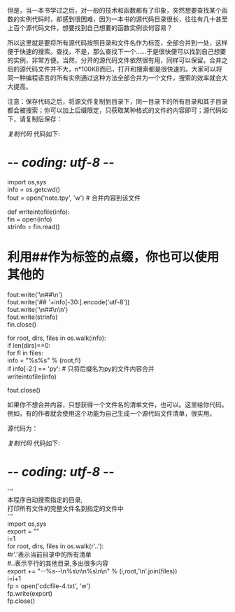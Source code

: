 但是，当一本书学过之后，对一般的技术和函数都有了印象，突然想要查找某个函数的实例代码时，却感到很困难，因为一本书的源代码目录很长，往往有几十甚至上百个源代码文件，想要找到自己想要的函数实例谈何容易？  
  
所以这里就是要将所有源代码按照目录和文件名作为标签，全部合并到一处，这样便于快速的搜索。查找，不是，那么查找下一个……于是很快便可以找到自己想要的实例，非常方便。当然，分开的源代码文件依然很有用，同样可以保留。合并之后的源代码文件并不大，n*100KB而已，打开和搜索都是很快速的。大家可以将同一种编程语言的所有实例通过这种方法全部合并为一个文件，搜索的效率就会大大提高。  
  
注意：保存代码之后，将源文件复制到目录下，同一目录下的所有目录和其子目录都会被搜索；你可以加上后缀限定，只获取某种格式的文件的内容即可；源代码如下，请复制后保存：  

_复制代码_ 代码如下:

  
# -*- coding: utf-8 -*-  
  
import os,sys  
info = os.getcwd()  
fout = open('note.tpy', 'w') # 合并内容到该文件  
  
def writeintofile(info):  
fin = open(info)  
strinfo = fin.read()  
# 利用##作为标签的点缀，你也可以使用其他的  
fout.write('\n##\n')  
fout.write('## '+info[-30:].encode('utf-8'))  
fout.write('\n##\n\n')  
fout.write(strinfo)  
fin.close()  
  
  
for root, dirs, files in os.walk(info):  
if len(dirs)==0:  
for fl in files:  
info = "%s\%s" % (root,fl)  
if info[-2:] == 'py': # 只将后缀名为py的文件内容合并  
writeintofile(info)  
  
fout.close()  

  
如果你不想合并内容，只想获得一个文件名的清单文件，也可以。这里给你代码。例如，有的作者就会使用这个功能为自己生成一个源代码文件清单，很实用。  
  
源代码为：  

_复制代码_ 代码如下:

  
# -*- coding: utf-8 -*-  
'''  
本程序自动搜索指定的目录,  
打印所有文件的完整文件名到指定的文件中  
'''  
import os,sys  
export = ""  
i=1  
for root, dirs, files in os.walk(r'..'):  
#r'.'表示当前目录中的所有清单  
#..表示平行的其他目录,多出很多内容  
export += "--%s--\n%s\n\n%s\n\n" % (i,root,'\n'.join(files))  
i=i+1  
fp = open('cdcfile-4.txt', 'w')  
fp.write(export)  
fp.close()  


